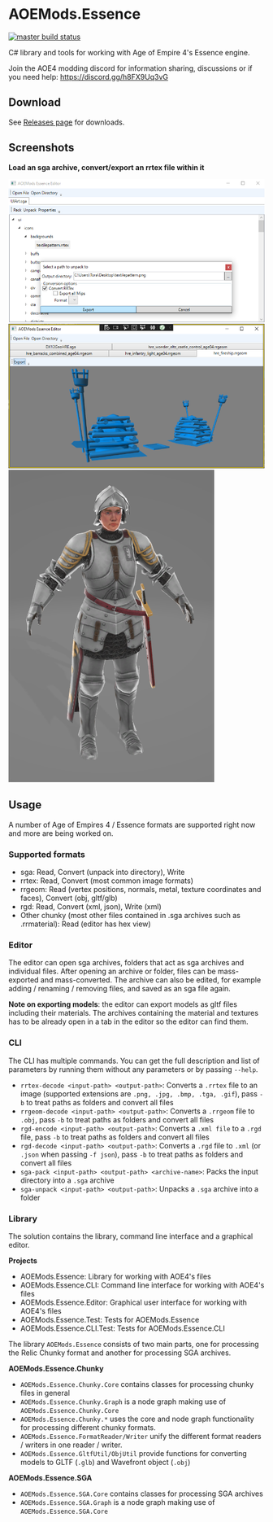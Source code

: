 # AOEMods.Essence
[![master build status](https://github.com/aoemods/AOEMods.Essence/workflows/.NET/badge.svg?branch=master)](https://github.com/aoemods/AOEMods.Essence/actions/workflows/dotnet.yml?query=branch%3Amaster)

C# library and tools for working with Age of Empire 4's Essence engine.

Join the AOE4 modding discord for information sharing, discussions or if you need help: https://discord.gg/h8FX9Uq3vG

## Download
See [Releases page](https://github.com/aoemods/AOEMods.Essence/releases) for downloads.

## Screenshots
**Load an sga archive, convert/export an rrtex file within it**

![](Media/ConvertTexture.png)
![](Media/ConvertModel.png)
![](Media/ConvertModelGltf.png)

## Usage
A number of Age of Empires 4 / Essence formats are supported right now and more are being worked on.

### Supported formats
- sga: Read, Convert (unpack into directory), Write
- rrtex: Read, Convert (most common image formats)
- rrgeom: Read (vertex positions, normals, metal, texture coordinates and faces), Convert (obj, gltf/glb)
- rgd: Read, Convert (xml, json), Write (xml)
- Other chunky (most other files contained in .sga archives such as .rrmaterial): Read (editor has hex view)

### Editor
The editor can open sga archives, folders that act as sga archives and individual files.
After opening an archive or folder, files can be mass-exported and mass-converted. The archive
can also be edited, for example adding / renaming / removing files, and saved as an sga file again.

**Note on exporting models**: the editor can export models as gltf files including their materials.
The archives containing the material and textures has to be already open in a tab in the editor
so the editor can find them.

### CLI
The CLI has multiple commands. You can get the full description and list of parameters by running them without any parameters or by passing `--help`.
- `rrtex-decode <input-path> <output-path>`: Converts a `.rrtex` file to an image (supported extensions are `.png, .jpg, .bmp, .tga, .gif`), pass `-b` to treat paths as folders and convert all files
- `rrgeom-decode <input-path> <output-path>`: Converts a `.rrgeom` file to `.obj`, pass `-b` to treat paths as folders and convert all files
- `rgd-encode <input-path> <output-path>`: Converts a `.xml file` to a `.rgd` file, pass `-b` to treat paths as folders and convert all files
- `rgd-decode <input-path> <output-path>`: Converts a `.rgd` file to `.xml` (or `.json` when passing `-f json`), pass `-b` to treat paths as folders and convert all files
- `sga-pack <input-path> <output-path> <archive-name>`: Packs the input directory into a `.sga` archive
- `sga-unpack <input-path> <output-path>`: Unpacks a `.sga` archive into a folder

### Library
The solution contains the library, command line interface and a graphical editor.

**Projects**
- AOEMods.Essence: Library for working with AOE4's files
- AOEMods.Essence.CLI: Command line interface for working with AOE4's files
- AOEMods.Essence.Editor: Graphical user interface for working with AOE4's files
- AOEMods.Essence.Test: Tests for AOEMods.Essence
- AOEMods.Essence.CLI.Test: Tests for AOEMods.Essence.CLI

The library `AOEMods.Essence` consists of two main parts, one for processing the Relic Chunky format and another for processing SGA archives.

**AOEMods.Essence.Chunky**
- `AOEMods.Essence.Chunky.Core` contains classes for processing chunky files in general
- `AOEMods.Essence.Chunky.Graph` is a node graph making use of `AOEMods.Essence.Chunky.Core`
- `AOEMods.Essence.Chunky.*` uses the core and node graph functionality for processing different chunky formats.
- `AOEMods.Essence.FormatReader/Writer` unify the different format readers / writers in one reader / writer.
- `AOEMods.Essence.GltfUtil/ObjUtil` provide functions for converting models to GLTF (`.glb`) and Wavefront object (`.obj`)

**AOEMods.Essence.SGA**
- `AOEMods.Essence.SGA.Core` contains classes for processing SGA archives
- `AOEMods.Essence.SGA.Graph` is a node graph making use of `AOEMods.Essence.SGA.Core`


